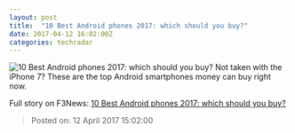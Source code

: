 ```yaml
---
layout: post
title:  "10 Best Android phones 2017: which should you buy?"
date: 2017-04-12 16:02:00Z
categories: techradar
---
```


![10 Best Android phones 2017: which should you buy?](http://cdn.mos.cms.futurecdn.net/cec3cf08f640919838e4d88477cbc99b-1200-80.jpg)
Not taken with the iPhone 7? These are the top Android smartphones money can buy right now.


Full story on F3News: [10 Best Android phones 2017: which should you buy?](http://www.f3nws.com/n/gSQmTC)

> Posted on: 12 April 2017 15:02:00
